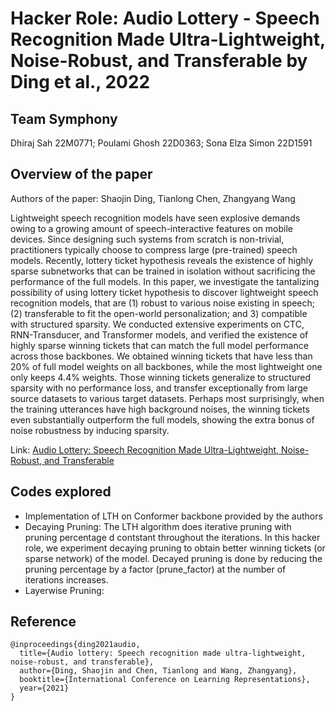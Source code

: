 # Hacker Role: Audio Lottery - Speech Recognition Made Ultra-Lightweight, Noise-Robust, and Transferable by Ding et al., 2022

## Team Symphony

Dhiraj Sah 22M0771; Poulami Ghosh 22D0363; Sona Elza Simon 22D1591

## Overview of the paper

Authors of the paper: Shaojin Ding, Tianlong Chen, Zhangyang Wang

Lightweight speech recognition models have seen explosive demands owing to a growing amount of speech-interactive features on mobile devices. Since designing such systems from scratch is non-trivial, practitioners typically choose to compress large (pre-trained) speech models. Recently, lottery ticket hypothesis reveals the existence of highly sparse subnetworks that can be trained in isolation without sacrificing the performance of the full models. In this paper, we investigate the tantalizing possibility of using lottery ticket hypothesis to discover lightweight speech recognition models, that are (1) robust to various noise existing in speech; (2) transferable to fit the open-world personalization; and 3) compatible with structured sparsity. We conducted extensive experiments on CTC, RNN-Transducer, and Transformer models, and verified the existence of highly sparse winning tickets that can match the full model performance across those backbones. We obtained winning tickets that have less than 20% of full model weights on all backbones, while the most lightweight one only keeps 4.4% weights. Those winning tickets generalize to structured sparsity with no performance loss, and transfer exceptionally from large source datasets to various target datasets. Perhaps most surprisingly, when the training utterances have high background noises, the winning tickets even substantially outperform the full models, showing the extra bonus of noise robustness by inducing sparsity.

Link: [Audio Lottery: Speech Recognition Made Ultra-Lightweight, Noise-Robust, and Transferable](https://openreview.net/pdf?id=9Nk6AJkVYB)

## Codes explored
* Implementation of LTH on Conformer backbone provided by the authors
* Decaying Pruning: The LTH algorithm does iterative pruning with pruning percentage d contstant throughout the iterations. In this hacker role, we experiment decaying pruning to obtain better winning tickets (or sparse network) of the model. Decayed pruning is done by reducing the pruning percentage  by a factor (prune_factor) at the number of iterations increases.  
* Layerwise Pruning: 


## Reference

```
@inproceedings{ding2021audio,
  title={Audio lottery: Speech recognition made ultra-lightweight, noise-robust, and transferable},
  author={Ding, Shaojin and Chen, Tianlong and Wang, Zhangyang},
  booktitle={International Conference on Learning Representations},
  year={2021}
}
``` 
